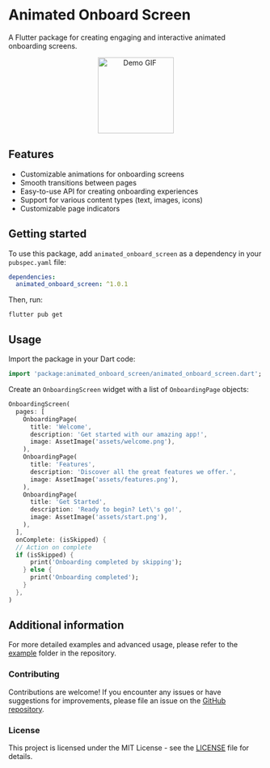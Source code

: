 # Animated Onboard Screen

A Flutter package for creating engaging and interactive animated onboarding screens.

<div style="text-align: center;"><img src="https://github.com/risfat/animated_onboarding_screen/raw/refs/heads/master/demo/demo.gif" width="150" alt="Demo GIF">
</div>

## Features

- Customizable animations for onboarding screens
- Smooth transitions between pages
- Easy-to-use API for creating onboarding experiences
- Support for various content types (text, images, icons)
- Customizable page indicators

## Getting started

To use this package, add `animated_onboard_screen` as a dependency in your `pubspec.yaml` file:

```yaml
dependencies:
  animated_onboard_screen: ^1.0.1
```

Then, run:

```
flutter pub get
```

## Usage

Import the package in your Dart code:

```dart
import 'package:animated_onboard_screen/animated_onboard_screen.dart';
```

Create an `OnboardingScreen` widget with a list of `OnboardingPage` objects:

```dart
OnboardingScreen(
  pages: [
    OnboardingPage(
      title: 'Welcome',
      description: 'Get started with our amazing app!',
      image: AssetImage('assets/welcome.png'),
    ),
    OnboardingPage(
      title: 'Features',
      description: 'Discover all the great features we offer.',
      image: AssetImage('assets/features.png'),
    ),
    OnboardingPage(
      title: 'Get Started',
      description: 'Ready to begin? Let\'s go!',
      image: AssetImage('assets/start.png'),
    ),
  ],
  onComplete: (isSkipped) {
  // Action on complete
  if (isSkipped) {
      print('Onboarding completed by skipping');
    } else {
      print('Onboarding completed');
    }
  },
)
```

## Additional information

For more detailed examples and advanced usage, please refer to the [example](https://github.com/risfat/animated_onboard_screen/tree/master/example) folder in the repository.

### Contributing

Contributions are welcome! If you encounter any issues or have suggestions for improvements, please file an issue on the [GitHub repository](https://github.com/risfat/animated_onboard_screen/issues).

### License

This project is licensed under the MIT License - see the [LICENSE](LICENSE) file for details.
